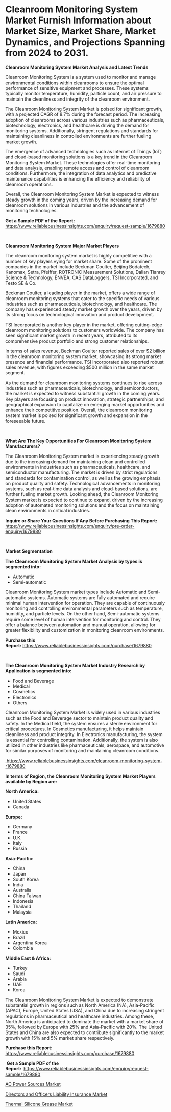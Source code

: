 <p><h1>Cleanroom Monitoring System Market Furnish Information about Market Size, Market Share, Market Dynamics, and Projections Spanning from 2024 to 2031.</h1></p><p><strong>Cleanroom Monitoring System Market Analysis and Latest Trends</strong></p>
<p><p>Cleanroom Monitoring System is a system used to monitor and manage environmental conditions within cleanrooms to ensure the optimal performance of sensitive equipment and processes. These systems typically monitor temperature, humidity, particle count, and air pressure to maintain the cleanliness and integrity of the cleanroom environment.</p><p>The Cleanroom Monitoring System Market is poised for significant growth, with a projected CAGR of 8.7% during the forecast period. The increasing adoption of cleanrooms across various industries such as pharmaceuticals, biotechnology, electronics, and healthcare is driving the demand for monitoring systems. Additionally, stringent regulations and standards for maintaining cleanliness in controlled environments are further fueling market growth.</p><p>The emergence of advanced technologies such as Internet of Things (IoT) and cloud-based monitoring solutions is a key trend in the Cleanroom Monitoring System Market. These technologies offer real-time monitoring and data analysis, enabling remote access and control of cleanroom conditions. Furthermore, the integration of data analytics and predictive maintenance capabilities is enhancing the efficiency and reliability of cleanroom operations.</p><p>Overall, the Cleanroom Monitoring System Market is expected to witness steady growth in the coming years, driven by the increasing demand for cleanroom solutions in various industries and the advancement of monitoring technologies.</p></p>
<p><strong>Get a Sample PDF of the Report:&nbsp;</strong> <a href="https://www.reliablebusinessinsights.com/enquiry/request-sample/1679880">https://www.reliablebusinessinsights.com/enquiry/request-sample/1679880</a></p>
<p>&nbsp;</p>
<p><strong>Cleanroom Monitoring System Major Market Players</strong></p>
<p><p>The cleanroom monitoring system market is highly competitive with a number of key players vying for market share. Some of the prominent companies in the market include Beckman Coulter, Beijing Bodatech, Kanomax, Setra, Pfeiffer, ROTRONIC Measurement Solutions, Dalian Tianrey Science & Technology, ENVEA, CAS DataLoggers, TSI Incorporated, and Testo SE & Co.</p><p>Beckman Coulter, a leading player in the market, offers a wide range of cleanroom monitoring systems that cater to the specific needs of various industries such as pharmaceuticals, biotechnology, and healthcare. The company has experienced steady market growth over the years, driven by its strong focus on technological innovation and product development.</p><p>TSI Incorporated is another key player in the market, offering cutting-edge cleanroom monitoring solutions to customers worldwide. The company has seen significant market growth in recent years, attributed to its comprehensive product portfolio and strong customer relationships.</p><p>In terms of sales revenue, Beckman Coulter reported sales of over $2 billion in the cleanroom monitoring system market, showcasing its strong market presence and financial performance. TSI Incorporated also reported robust sales revenue, with figures exceeding $500 million in the same market segment.</p><p>As the demand for cleanroom monitoring systems continues to rise across industries such as pharmaceuticals, biotechnology, and semiconductors, the market is expected to witness substantial growth in the coming years. Key players are focusing on product innovation, strategic partnerships, and geographical expansion to capitalize on emerging market opportunities and enhance their competitive position. Overall, the cleanroom monitoring system market is poised for significant growth and expansion in the foreseeable future.</p></p>
<p>&nbsp;</p>
<p><strong>What Are The Key Opportunities For Cleanroom Monitoring System Manufacturers?</strong></p>
<p><p>The Cleanroom Monitoring System market is experiencing steady growth due to the increasing demand for maintaining clean and controlled environments in industries such as pharmaceuticals, healthcare, and semiconductor manufacturing. The market is driven by strict regulations and standards for contamination control, as well as the growing emphasis on product quality and safety. Technological advancements in monitoring systems, such as real-time data analysis and cloud-based solutions, are further fueling market growth. Looking ahead, the Cleanroom Monitoring System market is expected to continue to expand, driven by the increasing adoption of automated monitoring solutions and the focus on maintaining clean environments in critical industries.</p></p>
<p><strong>Inquire or Share Your Questions If Any Before Purchasing This Report:</strong> <a href="https://www.reliablebusinessinsights.com/enquiry/pre-order-enquiry/1679880">https://www.reliablebusinessinsights.com/enquiry/pre-order-enquiry/1679880</a></p>
<p>&nbsp;</p>
<p><strong>Market Segmentation</strong></p>
<p><strong>The Cleanroom Monitoring System Market Analysis by types is segmented into:</strong></p>
<p><ul><li>Automatic</li><li>Semi-automatic</li></ul></p>
<p><p>Cleanroom Monitoring System market types include Automatic and Semi-automatic systems. Automatic systems are fully automated and require minimal human intervention for operation. They are capable of continuously monitoring and controlling environmental parameters such as temperature, humidity, and particle levels. On the other hand, Semi-automatic systems require some level of human intervention for monitoring and control. They offer a balance between automation and manual operation, allowing for greater flexibility and customization in monitoring cleanroom environments.</p></p>
<p><strong>Purchase this Report:&nbsp;</strong><a href="https://www.reliablebusinessinsights.com/purchase/1679880">https://www.reliablebusinessinsights.com/purchase/1679880</a></p>
<p>&nbsp;</p>
<p><strong>The Cleanroom Monitoring System Market Industry Research by Application is segmented into:</strong></p>
<p><ul><li>Food and Beverage</li><li>Medical</li><li>Cosmetics</li><li>Electronics</li><li>Others</li></ul></p>
<p><p>Cleanroom Monitoring System Market is widely used in various industries such as the Food and Beverage sector to maintain product quality and safety. In the Medical field, the system ensures a sterile environment for critical procedures. In Cosmetics manufacturing, it helps maintain cleanliness and product integrity. In Electronics manufacturing, the system is essential for controlling contamination. Additionally, the system is also utilized in other industries like pharmaceuticals, aerospace, and automotive for similar purposes of monitoring and maintaining cleanroom conditions.</p></p>
<p><a href="https://www.reliablebusinessinsights.com/cleanroom-monitoring-system-r1679880">&nbsp;https://www.reliablebusinessinsights.com/cleanroom-monitoring-system-r1679880</a></p>
<p><strong>In terms of Region, the Cleanroom Monitoring System Market Players available by Region are:</strong></p>
<p>
    <p> <strong> North America: </strong>
        <ul>
            <li>United States</li>
            <li>Canada</li>
        </ul>
        </p> 
    <p> <strong> Europe: </strong>
        <ul>
            <li>Germany</li>
            <li>France</li>
            <li>U.K.</li>
            <li>Italy</li>
            <li>Russia</li>
        </ul>
        </p> 
    <p> <strong> Asia-Pacific: </strong>
        <ul>
            <li>China</li>
            <li>Japan</li>
            <li>South Korea</li>
            <li>India</li>
            <li>Australia</li>
            <li>China Taiwan</li>
            <li>Indonesia</li>
            <li>Thailand</li>
            <li>Malaysia</li>
        </ul>
        </p> 
    <p> <strong> Latin America: </strong>
        <ul>
            <li>Mexico</li>
            <li>Brazil</li>
            <li>Argentina Korea</li>
            <li>Colombia</li>
        </ul>
        </p> 
    <p> <strong> Middle East & Africa: </strong>
        <ul>
            <li>Turkey</li>
            <li>Saudi</li>
            <li>Arabia</li>
            <li>UAE</li>
            <li>Korea</li>
        </ul>
    </p>
    </p>
<p><p>The Cleanroom Monitoring System Market is expected to demonstrate substantial growth in regions such as North America (NA), Asia-Pacific (APAC), Europe, United States (USA), and China due to increasing stringent regulations in pharmaceutical and healthcare industries. Among these, North America is anticipated to dominate the market with a market share of 35%, followed by Europe with 25% and Asia-Pacific with 20%. The United States and China are also expected to contribute significantly to the market growth with 15% and 5% market share respectively.</p></p>
<p><strong>Purchase this Report: </strong><a href="https://www.reliablebusinessinsights.com/purchase/1679880">https://www.reliablebusinessinsights.com/purchase/1679880</a></p>
<p>&nbsp;<strong>Get a Sample PDF of the Report:&nbsp;&nbsp;</strong><a href="https://www.reliablebusinessinsights.com/enquiry/request-sample/1679880">https://www.reliablebusinessinsights.com/enquiry/request-sample/1679880</a></p>
<p><strong></strong></p>
<p><p><a href="https://medium.com/@obiemante_40648/ac-power-sources-market-analysis-report-global-insights-by-region-type-single-phase-three-670bbb76183e">AC Power Sources Market</a></p><p><a href="https://medium.com/@joshdavis1955/global-directors-and-officers-liability-insurance-market-is-projected-to-grow-at-a-cagr-of-10-1-86d6c5d8fb78">Directors and Officers Liability Insurance Market</a></p><p><a href="https://medium.com/@soloncarter54/thermal-silicone-grease-market-size-market-segmentation-market-trends-and-growth-analysis-043bf843b715">Thermal Silicone Grease Market</a></p></p>